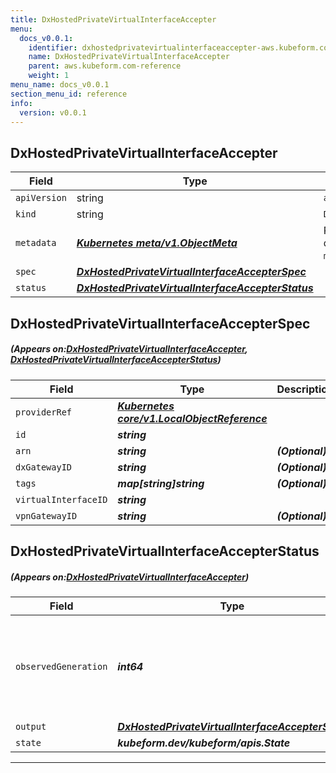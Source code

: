 ```yaml
---
title: DxHostedPrivateVirtualInterfaceAccepter
menu:
  docs_v0.0.1:
    identifier: dxhostedprivatevirtualinterfaceaccepter-aws.kubeform.com
    name: DxHostedPrivateVirtualInterfaceAccepter
    parent: aws.kubeform.com-reference
    weight: 1
menu_name: docs_v0.0.1
section_menu_id: reference
info:
  version: v0.0.1
---
```


## DxHostedPrivateVirtualInterfaceAccepter
| Field | Type | Description |
| ------ | ----- | ----------- |
| `apiVersion` | string | `aws.kubeform.com/v1alpha1` |
|    `kind` | string | `DxHostedPrivateVirtualInterfaceAccepter` |
| `metadata` | ***[Kubernetes meta/v1.ObjectMeta](https://kubernetes.io/docs/reference/generated/kubernetes-api/v1.13/#objectmeta-v1-meta)***|Refer to the Kubernetes API documentation for the fields of the `metadata` field.|
| `spec` | ***[DxHostedPrivateVirtualInterfaceAccepterSpec](#DxHostedPrivateVirtualInterfaceAccepterSpec)***||
| `status` | ***[DxHostedPrivateVirtualInterfaceAccepterStatus](#DxHostedPrivateVirtualInterfaceAccepterStatus)***||
## DxHostedPrivateVirtualInterfaceAccepterSpec
##### (Appears on:[DxHostedPrivateVirtualInterfaceAccepter](#DxHostedPrivateVirtualInterfaceAccepter), [DxHostedPrivateVirtualInterfaceAccepterStatus](#DxHostedPrivateVirtualInterfaceAccepterStatus))
| Field | Type | Description |
| ------ | ----- | ----------- |
| `providerRef` | ***[Kubernetes core/v1.LocalObjectReference](https://kubernetes.io/docs/reference/generated/kubernetes-api/v1.13/#localobjectreference-v1-core)***||
| `id` | ***string***||
| `arn` | ***string***| ***(Optional)*** |
| `dxGatewayID` | ***string***| ***(Optional)*** |
| `tags` | ***map[string]string***| ***(Optional)*** |
| `virtualInterfaceID` | ***string***||
| `vpnGatewayID` | ***string***| ***(Optional)*** |
## DxHostedPrivateVirtualInterfaceAccepterStatus
##### (Appears on:[DxHostedPrivateVirtualInterfaceAccepter](#DxHostedPrivateVirtualInterfaceAccepter))
| Field | Type | Description |
| ------ | ----- | ----------- |
| `observedGeneration` | ***int64***| ***(Optional)*** Resource generation, which is updated on mutation by the API Server.|
| `output` | ***[DxHostedPrivateVirtualInterfaceAccepterSpec](#DxHostedPrivateVirtualInterfaceAccepterSpec)***| ***(Optional)*** |
| `state` | ***kubeform.dev/kubeform/apis.State***| ***(Optional)*** |
---
